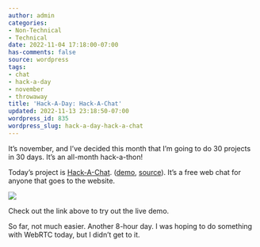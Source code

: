 ```yaml
---
author: admin
categories:
- Non-Technical
- Technical
date: 2022-11-04 17:18:00-07:00
has-comments: false
source: wordpress
tags:
- chat
- hack-a-day
- november
- throwaway
title: 'Hack-A-Day: Hack-A-Chat'
updated: 2022-11-13 23:18:50-07:00
wordpress_id: 835
wordpress_slug: hack-a-day-hack-a-chat
---
```

It’s november, and I’ve decided this month that I’m going to do 30 projects in 30 days. It’s an all-month hack-a-thon!

Today’s project is [Hack-A-Chat](https://tilde.za3k.com/hackaday/chat/). ([demo](https://tilde.za3k.com/hackaday/chat/), [source](https://github.com/za3k/day04_chat)). It’s a free web chat for anyone that goes to the website.

[![](/wp-content/uploads/2022/11/2022-11-04-201210_1920x1080_scrot-crop-1024x553.png)](https://tilde.za3k.com/hackaday/chat/)

Check out the link above to try out the live demo.

So far, not much easier. Another 8-hour day. I was hoping to do something with WebRTC today, but I didn’t get to it.
